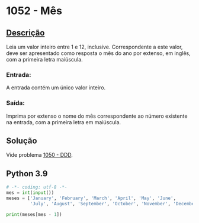 # 1052 - Mês

## [Descrição](https://www.beecrowd.com.br/judge/pt/problems/view/1052)

Leia um valor inteiro entre 1 e 12, inclusive. Correspondente a este valor, deve ser apresentado como resposta o mês do ano por extenso, em inglês, com a primeira letra maiúscula.

### Entrada:
A entrada contém um único valor inteiro.

### Saída:
Imprima por extenso o nome do mês correspondente ao número existente na entrada, com a primeira letra em maiúscula.

## Solução

Vide problema [1050 - DDD](../1050/README.md).

## Python 3.9

```Python
# -*- coding: utf-8 -*-
mes = int(input())
meses = ['January', 'February', 'March', 'April', 'May', 'June',
         'July', 'August', 'September', 'October', 'November', 'December']

print(meses[mes - 1])
```
